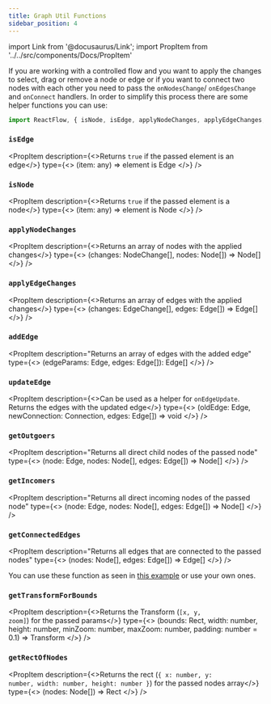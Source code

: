 ```yaml
---
title: Graph Util Functions
sidebar_position: 4
---
```


import Link from '@docusaurus/Link';
import PropItem from '../../src/components/Docs/PropItem'

If you are working with a controlled flow and you want to apply the changes to select, drag or remove a node or edge or if you want to connect two nodes with each other you need to pass the `onNodesChange`/ `onEdgesChange` and `onConnect` handlers. In order to simplify this process there are some helper functions you can use:

```javascript
import ReactFlow, { isNode, isEdge, applyNodeChanges, applyEdgeChanges, addEdge } from 'reactflow';
```

### `isEdge`

<PropItem description={<>Returns <code>true</code> if the passed element is an edge</>} type={<>
(item: any) => element is <Link to="/docs/api/nodes/edge-options/#typescript">Edge</Link>
</>} />

### `isNode`

<PropItem description={<>Returns <code>true</code> if the passed element is a node</>} type={<>
(item: any) => element is <Link to="/docs/api/nodes/node-options/#typescript">Node</Link>
</>} />

### `applyNodeChanges`

<PropItem description={<>Returns an array of nodes with the applied changes</>} type={<>
(changes: <Link to="/docs/api/types/#nodechange">NodeChange</Link>[], nodes: <Link to="/docs/api/nodes/node-options/#typescript">Node</Link>[]) => <Link to="/docs/api/nodes/node-options/#typescript">Node</Link>[]
</>} />

### `applyEdgeChanges`

<PropItem description={<>Returns an array of edges with the applied changes</>} type={<>
(changes: <Link to="/docs/api/types/#edgechange">EdgeChange</Link>[], edges: <Link to="/docs/api/nodes/edge-options/#typescript">Edge</Link>[]) => <Link to="/docs/api/nodes/edge-options/#typescript">Edge</Link>[]
</>} />

### `addEdge`

<PropItem description="Returns an array of edges with the added edge" type={<>
(edgeParams: <Link to="/docs/api/nodes/edge-options/#typescript">Edge</Link>, edges: <Link to="/docs/api/nodes/edge-options/#typescript">Edge</Link>[]): <Link to="/docs/api/nodes/edge-options/#typescript">Edge</Link>[]
</>} />

### `updateEdge`

<PropItem description={<>Can be used as a helper for <code>onEdgeUpdate</code>. Returns the edges with the updated edge</>} type={<>
(oldEdge: <Link to="/docs/api/nodes/edge-options/#typescript">Edge</Link>, newConnection: <Link to="/docs/api/types/#connection">Connection</Link>, edges: <Link to="/docs/api/nodes/edge-options/#typescript">Edge</Link>[]) => void
</>} />

### `getOutgoers`

<PropItem description="Returns all direct child nodes of the passed node" type={<>
(node: <Link to="/docs/api/nodes/node-options/#typescript">Edge</Link>, nodes: <Link to="/docs/api/nodes/node-options/#typescript">Node</Link>[], edges: <Link to="/docs/api/nodes/edge-options/#typescript">Edge</Link>[]) => <Link to="/docs/api/nodes/node-options/#typescript">Node</Link>[]
</>} />

### `getIncomers`

<PropItem description="Returns all direct incoming nodes of the passed node" type={<>
(node: <Link to="/docs/api/nodes/node-options/#typescript">Edge</Link>, nodes: <Link to="/docs/api/nodes/node-options/#typescript">Node</Link>[], edges: <Link to="/docs/api/nodes/edge-options/#typescript">Edge</Link>[]) => <Link to="/docs/api/nodes/node-options/#typescript">Node</Link>[]
</>} />

### `getConnectedEdges`

<PropItem description="Returns all edges that are connected to the passed nodes" type={<>
(nodes: <Link to="/docs/api/nodes/node-options/#typescript">Node</Link>[], edges: <Link to="/docs/api/nodes/edge-options/#typescript">Edge</Link>[]) => <Link to="/docs/api/nodes/edge-options/#typescript">Edge</Link>[]
</>} />

<div style={{ marginBottom: 15 }}/>

You can use these function as seen in [this example](https://github.com/wbkd/react-flow/blob/main/example/src/Overview/index.tsx#L100) or use your own ones.

### `getTransformForBounds`

<PropItem description={<>Returns the <Link to="/docs/api/types/#transform">Transform</Link> (<code>[x, y, zoom]</code>) for the passed params</>} type={<>
(bounds: <Link to="/docs/api/types/#rect">Rect</Link>, width: number, height: number, minZoom: number, maxZoom: number, padding: number = 0.1) => <Link to="/docs/api/types/#transform">Transform</Link>
</>} />

### `getRectOfNodes`

<PropItem description={<>Returns the <Link to="/docs/api/types/#rect">rect</Link> (<code>&#123; x: number, y: number, width: number, height: number &#125;</code>) for the passed nodes array</>} type={<>
(nodes: <Link to="/docs/api/nodes/node-options/#typescript">Node</Link>[]) => <Link to="/docs/api/types/#rect">Rect</Link>
</>} />
